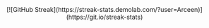 
<div align="center">[![GitHub Streak](https://streak-stats.demolab.com/?user=Arceen)](https://git.io/streak-stats)</div>
